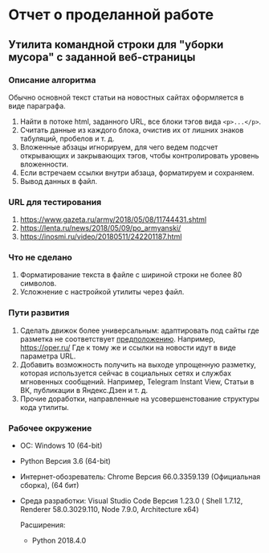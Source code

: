 # Отчет о проделанной работе

## Утилита командной строки для "уборки мусора" с заданной веб-страницы

### Описание алгоритма

[](#preamble)
Обычно основной текст статьи на новостных сайтах оформляется в виде параграфа.

1. Найти в потоке html, заданного URL, все блоки тэгов вида ```<p>...</p>```.
2. Считать данные из каждого блока, очистив их от лишних знаков табуляций, пробелов и т. д.
3. Вложенные абзацы игнорируем, для чего ведем подсчет открывающих и закрывающих тэгов, чтобы контролировать уровень вложенности.
4. Если встречаем ссылки внутри абзаца, форматируем и сохраняем.
3. Вывод данных в файл.

### URL для тестирования

1. https://www.gazeta.ru/army/2018/05/08/11744431.shtml
2. https://lenta.ru/news/2018/05/09/po_armyanski/
3. https://inosmi.ru/video/20180511/242201187.html

### Что не сделано

1. Форматирование текста в файле с шириной строки не более 80 символов.
2. Усложнение с настройкой утилиты через файл.

### Пути развития

1. Сделать движок более универсальным: адаптировать под сайты где разметка не соответствует [предположению](#preable). Например, https://oper.ru/ Где к тому же и ссылки на новости идут в виде параметра URL.
2. Добавить возможность получить на выходе упрощенную разметку, которая используется сейчас в социальных сетях и службах мгновенных сообщений. Например, Telegram Instant View, Статьи в ВК, публикации в Яндекс.Дзен и т. д.
3. Прочие доработки, направленные на усовершенстование структуры кода утилиты.

### Рабочее окружение

- ОС: Windows 10 (64-bit)
- Python Версия 3.6 (64-bit)
- Интернет-обозреватель: Chrome Версия 66.0.3359.139 (Официальная сборка), (64 бит)
- Среда разработки: Visual Studio Code Версия 1.23.0 ( Shell 1.7.12, Renderer 58.0.3029.110, Node 7.9.0, Architecture x64)

    Расширения:

    - Python 2018.4.0